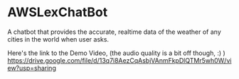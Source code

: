 # AWSLexChatBot
A chatbot that provides the accurate, realtime data of the weather of any cities in the world when user asks.

Here's the link to the Demo Video, (the audio quality is a bit off though, :) )
https://drive.google.com/file/d/13q7i8AezCqAsbjVAnmFkpDlQTMr5wh0W/view?usp=sharing


